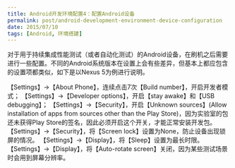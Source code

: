 ```yaml
---
title: Android开发环境配置4：配置Android设备
permalink: post/android-development-environment-device-configuration
date: 2015/07/10
tags: [Android, 环境搭建]
---
```


对于用于持续集成性能测试（或者自动化测试）的Android设备，在刷机之后需要进行一些配置。不同的Android系统版本在设置上会有些差异，但基本上都应包含的设置项都类似，如下是以Nexus 5为例进行说明。

【Settings】->【About Phone】，连续点击7次【Build number】，开启开发者模式；
【Settings】->【Developer options】，开启【stay awake】和【USB debugging】；
【Settings】->【Security】，开启【Unknown sources】(Allow installation of apps from sources other than the Play Store)，因为实验室的包还未获得Play Store的签名，因此必须开启这个开关，才能正常安装开发包。
【Settings】->【Security】，将【Screen lock】设置为None，防止设备出现锁屏的情况。
【Settings】->【Display】，将【Sleep】设置为最长时限。
【Settings】->【Display】，将【Auto-rotate screen】关闭，因为某些测试场景时会用到屏幕分辨率。
